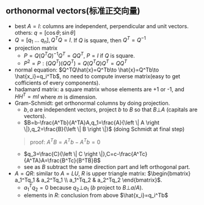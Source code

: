 ## orthonormal vectors(标准正交向量)
- best $A=I$: columns are independent, perpendicular and unit vectors. others: $q=[\cos \theta;\sin \theta]$
- $Q=[q_1\ ...\ q_n],Q^TQ=I$. If $Q$ is square, then $Q^T=Q^{-1}$
- projection matrix
    - $P=Q(Q^TQ)^{-1}Q^T=QQ^T$, $P=I$ if $Q$ is square.
    - $P^2=P: (QQ^T)(QQ^T)=Q(Q^TQ)Q^T=QQ^T$
- normal equation: $Q^TQ\hat{x}=Q^Tb\to \hat{x}=Q^Tb\to \hat{x_i}=q_i^Tb$, no need to compute inverse matrix(easy to get cofficients of every components).
- hadamard matrix: a square matrix whose elements are +1 or -1, and $HH^T=mI$ where $m$ is dimension.
- Gram-Schmidt: get orthonormal columns by doing projection.
    - $b,a$ are independent vectors, project $b$ to $B$ so that $B\bot A$ (capitals are vectors).
    - $B=b-\frac{A^Tb}{A^TA}A,q_1=\frac{A}{\left \| A \right \|},q_2=\frac{B}{\left \| B \right \|}$ (doing Schmidt at final step)
    > proof: $A^TB=A^Tb-A^Tb=0$
    - $q_3=\frac{C}{\left \| C \right \|},C=c-\frac{A^Tc}{A^TA}A=\frac{B^Tc}{B^TB}B$
    - see as $B$ subtract the same direction part and left orthogonal part.
- $A=QR$: similar to $A=LU$, $R$ is upper triangle matrix: $\begin{bmatrix} a_1^Tq_1 & a_2^Tq_1 \\ a_1^Tq_2 & a_2^Tq_2 \end{bmatrix}$.
    - $a_1^Tq_2=0$ because $q_2\bot a_1$ ($b$ project to $B\bot a/A$).
    - elements in $R$: conclusion from above $\hat{x_i}=q_i^Tb$
